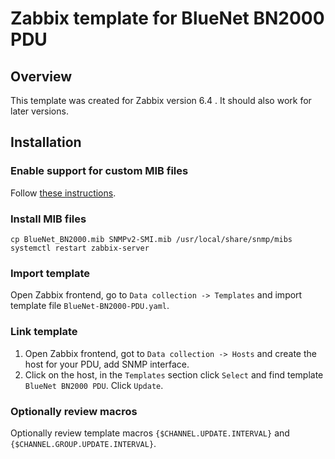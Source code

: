 # Zabbix template for BlueNet BN2000 PDU

## Overview

This template was created for Zabbix version 6.4 . It should also work for later versions.

## Installation

### Enable support for custom MIB files

Follow [these instructions](https://www.zabbix.com/documentation/current/en/manual/config/items/itemtypes/snmp/mibs).

### Install MIB files

    cp BlueNet_BN2000.mib SNMPv2-SMI.mib /usr/local/share/snmp/mibs
	systemctl restart zabbix-server

### Import template

Open Zabbix frontend, go to `Data collection -> Templates` and import template file `BlueNet-BN2000-PDU.yaml`.

### Link template

1. Open Zabbix frontend, got to `Data collection -> Hosts` and create the host for your PDU, add SNMP interface.
2. Click on the host, in the `Templates` section click `Select` and find template `BlueNet BN2000 PDU`. Click `Update`.

### Optionally review macros

Optionally review template macros `{$CHANNEL.UPDATE.INTERVAL}` and `{$CHANNEL.GROUP.UPDATE.INTERVAL}`.
